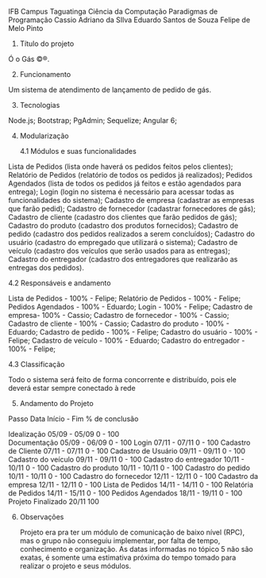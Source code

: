  IFB Campus Taguatinga
 Ciência da Computação 
 Paradigmas de Programação
 Cassio Adriano da SIlva
 Eduardo Santos de Souza
 Felipe de Melo Pinto


1. Título do projeto

Ó o Gás ©®.

2. Funcionamento

Um sistema de atendimento de lançamento de pedido de gás.

3. Tecnologias

Node.js;
Bootstrap;
PgAdmin;
Sequelize;
Angular 6;

4. Modularização

	4.1 Módulos e suas funcionalidades

  Lista de Pedidos (lista onde haverá os pedidos feitos pelos clientes);
  Relatório de Pedidos (relatório de todos os pedidos já realizados);
  Pedidos Agendados (lista de todos os pedidos já feitos e estão agendados para entrega);
  Login (login no sistema é necessário para acessar todas as funcionalidades do sistema);
  Cadastro de empresa (cadastrar as empresas que farão pedid);
  Cadastro de fornecedor (cadastrar fornecedores de gás);
  Cadastro de cliente (cadastro dos clientes que farão pedidos de gás);
  Cadastro do produto (cadastro dos produtos fornecidos); 
  Cadastro de pedido (cadastro dos pedidos realizados a serem concluídos);
  Cadastro do usuário (cadastro do empregado que utilizará o sistema);
  Cadastro de veículo (cadastro dos veículos que serão usados para as entregas);
  Cadastro do entregador (cadastro dos entregadores que realizarão as entregas dos pedidos).


  4.2 Responsáveis e andamento

  Lista de Pedidos  - 100% - Felipe;
  Relatório de Pedidos  - 100% - Felipe;
  Pedidos Agendados  - 100% - Eduardo;
  Login - 100% - Felipe;
  Cadastro de empresa- 100% - Cassio;
  Cadastro de fornecedor - 100% - Cassio;
  Cadastro de cliente - 100% - Cassio;
  Cadastro do produto - 100% - Eduardo;
  Cadastro de pedido - 100% - Felipe;
  Cadastro do usuário - 100% - Felipe;
  Cadastro de veículo - 100% - Eduardo;
  Cadastro do entregador - 100% - Felipe;


  4.3 Classificação

  Todo o sistema será feito de forma concorrente e distribuído, pois ele deverá estar sempre conectado à rede

5. Andamento do Projeto
	
Passo                                      Data Início - Fim                         % de conclusão                  

Idealização                                  05/09 - 05/09                              0 - 100          
Documentação                                 05/09 - 06/09                              0 - 100
Login                                        07/11 - 07/11                              0 - 100
Cadastro de Cliente                          07/11 - 07/11                              0 - 100
Cadastro de Usuário                          09/11 - 09/11                              0 - 100
Cadastro do veículo                          09/11 - 09/11                              0 - 100
Cadastro do entregador                       10/11 - 10/11                              0 - 100
Cadastro do produto                          10/11 - 10/11                              0 - 100
Cadastro do pedido                           10/11 - 10/11                              0 - 100
Cadastro do fornecedor                       12/11 - 12/11                              0 - 100
Cadastro da empresa                          12/11 - 12/11                              0 - 100
Lista de Pedidos                             14/11 - 14/11                              0 - 100
Relatória de Pedidos                         14/11 - 15/11                              0 - 100
Pedidos Agendados                            18/11 - 19/11                              0 - 100
Projeto Finalizado                               20/11                                    100


6. Observações

	Projeto era pra ter um módulo de comunicação de baixo nível (RPC), mas o grupo não conseguiu implementar, por falta de tempo, conhecimento e organização.
	As datas informadas no tópico 5 não são exatas, é somente uma estimativa próxima do tempo tomado para realizar o projeto e seus módulos.

